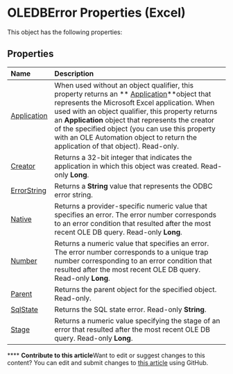 
# OLEDBError Properties (Excel)
This object has the following properties:

## Properties



|**Name**|**Description**|
|:-----|:-----|
| [Application](4e1f12b9-ba10-d579-4176-d02e086c172a.md)|When used without an object qualifier, this property returns an  ** [Application](19b73597-5cf9-4f56-8227-b5211f657f6f.md)**object that represents the Microsoft Excel application. When used with an object qualifier, this property returns an  **Application** object that represents the creator of the specified object (you can use this property with an OLE Automation object to return the application of that object). Read-only.|
| [Creator](dab01efa-cefb-1dee-847e-56688ef88c14.md)|Returns a 32-bit integer that indicates the application in which this object was created. Read-only  **Long**.|
| [ErrorString](64f4780a-e8bc-fbbf-9b06-02a78ebcb181.md)|Returns a  **String** value that represents the ODBC error string.|
| [Native](2eae623f-7803-b3ce-467b-ee4f9c5c8c20.md)|Returns a provider-specific numeric value that specifies an error. The error number corresponds to an error condition that resulted after the most recent OLE DB query. Read-only  **Long**.|
| [Number](9e88a0bb-1cbf-d98e-52a9-a8f9a0bde81c.md)|Returns a numeric value that specifies an error. The error number corresponds to a unique trap number corresponding to an error condition that resulted after the most recent OLE DB query. Read-only  **Long**.|
| [Parent](0724dc00-25d5-12ec-08d7-c95d2d2eb90a.md)|Returns the parent object for the specified object. Read-only.|
| [SqlState](cd05c61a-da9f-5022-c359-b90351e6489d.md)|Returns the SQL state error. Read-only  **String**.|
| [Stage](71dd6495-3d03-307d-a7cd-816779f25754.md)|Returns a numeric value specifying the stage of an error that resulted after the most recent OLE DB query. Read-only  **Long**.|

****   **Contribute to this article**Want to edit or suggest changes to this content? You can edit and submit changes to  [this article](https://github.com/jhershey00/VBA_Excel_Test/OpenXMLCon/articles/ae3f11b4-a2d2-4b66-9585-f974d2a65a5c.md) using GitHub.

